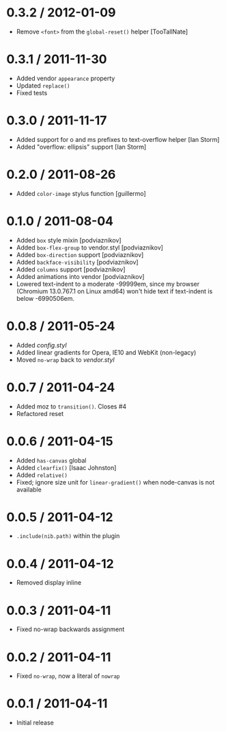 
0.3.2 / 2012-01-09
==================

  * Remove `<font>` from the `global-reset()` helper [TooTallNate]

0.3.1 / 2011-11-30
==================

  * Added vendor `appearance` property
  * Updated `replace()`
  * Fixed tests

0.3.0 / 2011-11-17
==================

  * Added support for o and ms prefixes to text-overflow helper [Ian Storm]
  * Added "overflow: ellipsis" support [Ian Storm]

0.2.0 / 2011-08-26
==================

  * Added `color-image` stylus function [guillermo]

0.1.0 / 2011-08-04
==================

  * Added `box` style mixin [podviaznikov]
  * Added `box-flex-group` to vendor.styl [podviaznikov]
  * Added `box-direction` support [podviaznikov]
  * Added `backface-visibility` [podviaznikov]
  * Added `columns` support [podviaznikov]
  * Added animations into vendor [podviaznikov]
  * Lowered text-indent to a moderate -99999em, since my browser (Chromium 13.0.767.1 on Linux amd64) won't hide text if text-indent is below -6990506em.

0.0.8 / 2011-05-24
==================

  * Added _config.styl_
  * Added linear gradients for Opera, IE10 and WebKit (non-legacy)
  * Moved `no-wrap` back to _vendor.styl_

0.0.7 / 2011-04-24
==================

  * Added moz to `transition()`. Closes #4
  * Refactored reset

0.0.6 / 2011-04-15
==================

  * Added `has-canvas` global
  * Added `clearfix()` [Isaac Johnston]
  * Added `relative()`
  * Fixed; ignore size unit for `linear-gradient()` when node-canvas is not available

0.0.5 / 2011-04-12
==================

  * `.include(nib.path)` within the plugin

0.0.4 / 2011-04-12
==================

  * Removed display inline

0.0.3 / 2011-04-11
==================

  * Fixed no-wrap backwards assignment

0.0.2 / 2011-04-11
==================

  * Fixed `no-wrap`, now a literal of `nowrap`

0.0.1 / 2011-04-11
==================

  * Initial release
